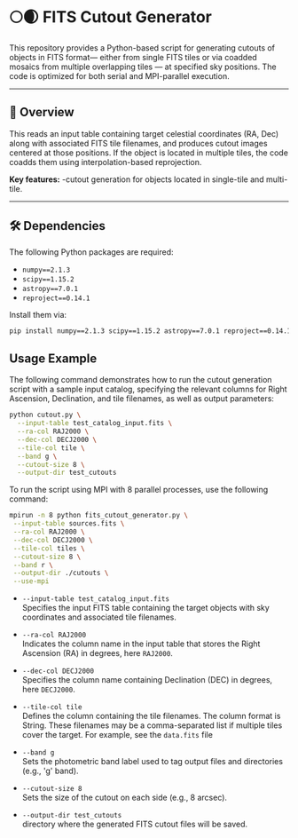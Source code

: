 # 🌕🌒 FITS Cutout Generator

This repository provides a Python-based script for generating cutouts of objects in FITS format— either from single FITS tiles or via coadded mosaics from multiple overlapping tiles — at specified sky positions.
The code is optimized for both serial and MPI-parallel execution.

---

## 📑 Overview

This reads an input table containing target celestial coordinates (RA, Dec) along with associated FITS tile filenames, and produces cutout images centered at those positions. 
If the object is located in multiple tiles, the code coadds them using interpolation-based reprojection.

**Key features:**
-cutout generation for objects located in single-tile and multi-tile.

---

## 🛠️ Dependencies

The following Python packages are required:

- `numpy==2.1.3`
- `scipy==1.15.2`
- `astropy==7.0.1`
- `reproject==0.14.1`

Install them via:
```bash
pip install numpy==2.1.3 scipy==1.15.2 astropy==7.0.1 reproject==0.14.1
```


## Usage Example

The following command demonstrates how to run the cutout generation script with a sample input catalog, specifying the relevant columns for Right Ascension, Declination, and tile filenames, as well as output parameters:

```bash
python cutout.py \
  --input-table test_catalog_input.fits \
  --ra-col RAJ2000 \
  --dec-col DECJ2000 \
  --tile-col tile \
  --band g \
  --cutout-size 8 \
  --output-dir test_cutouts
```
To run the script using MPI with 8 parallel processes, use the following command:
 ```bash
mpirun -n 8 python fits_cutout_generator.py \
  --input-table sources.fits \
  --ra-col RAJ2000 \
  --dec-col DECJ2000 \
  --tile-col tiles \
  --cutout-size 8 \
  --band r \
  --output-dir ./cutouts \
  --use-mpi
```
- `--input-table test_catalog_input.fits`  
  Specifies the input FITS table containing the target objects with sky coordinates and associated tile filenames.

- `--ra-col RAJ2000`  
  Indicates the column name in the input table that stores the Right Ascension (RA) in degrees, here `RAJ2000`.

- `--dec-col DECJ2000`  
  Specifies the column name containing Declination (DEC) in degrees, here `DECJ2000`.

- `--tile-col tile`  
  Defines the column containing the tile filenames. The column format is String. These filenames may be a comma-separated list if multiple tiles cover the target. For example, see the `data.fits` file

- `--band g`  
  Sets the photometric band label used to tag output files and directories (e.g., 'g' band).

- `--cutout-size 8`  
  Sets the size of the cutout on each side (e.g., 8 arcsec).

- `--output-dir test_cutouts`  
   directory where the generated FITS cutout files will be saved.
